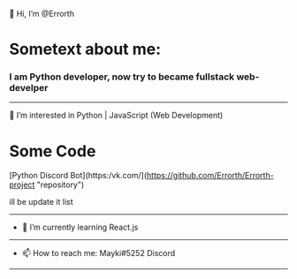  👋 Hi, I’m @Errorth
 
# Sometext about me: #

### I am Python developer, now try to became fullstack web-develper ###
____ 
 👀 I’m interested in Python | JavaScript (Web Development)
# Some Code #
[Python Discord Bot](https:/vk.com/](https://github.com/Errorth/Errorth-project "repository")

ill be update it list
____ 
- 🌱 I’m currently learning React.js
____  
- 📫 How to reach me: Mayki#5252 Discord
____ 

